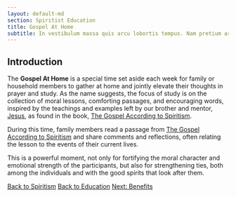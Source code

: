 ```yaml
---
layout: default-md
section: Spiritist Education
title: Gospel At Home
subtitle: In vestibulum massa quis arcu lobortis tempus. Nam pretium arcu in odio vulputate luctus.
---
```


## Introduction
The **Gospel At Home** is a special time set aside each week for family or household members to gather at home and jointly elevate their thoughts in prayer and study. As the name suggests, the focus of study is on the collection of moral lessons, comforting passages, and encouraging words, inspired by the teachings and examples left by our brother and mentor, [Jesus](/about/jesus), as found in the book, [The Gospel According to Spiritism](/books/allan-kardec/gospel-according-spiritism).

During this time, family members read a passage from  [The Gospel According to Spiritism](/books/allan-kardec/gospel-according-spiritism) and share comments and reflections, often relating the lesson to the events of their current lives.	      	

This is a powerful moment, not only for fortifying the moral character and emotional strength of the participants, but also for strengthening ties, both among the individuals and with the good spirits that look after them.




<a href="/spiritism/" class="button">Back to Spiritism</a>
<a href="/spiritism/education" class="button">Back to Education</a>
<a href="/spiritism/education/gospel-at-home/benefits" class="button">Next: Benefits</a>